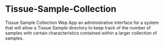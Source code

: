 # Tissue-Sample-Collection
Tissue Sample Collection Wep App an administrative interface for a system that will allow
a Tissue Sample directory to keep track of the number of samples with certain characteristics
contained within a larger collection of samples.
